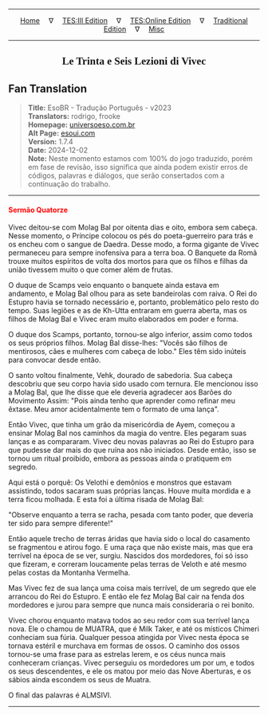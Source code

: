 
---

<!-- Jekyll Page Links -->

<center>
<a href="../../../../../index.html">Home</a>
&emsp;&nabla;&emsp;
<a href="../../../../index-tes3.html">TES:III Edition</a>
&emsp;&nabla;&emsp;
<a href="../../../../index-teso.html">TES:Online Edition</a>
&emsp;&nabla;&emsp;
<a href="../../../../index-traditional.html">Traditional Edition</a>
&emsp;&nabla;&emsp;
<a href="../../../../index-misc.html">Misc</a>
</center>

<!-- Markdown Body Below: -->

---

<center>
<h2><span style="font-family:Georgia">Le Trinta e Seis Lezioni di Vivec</span></h2>
</center>

## Fan Translation

> __Title:__ EsoBR - Tradução Português - v2023\
> __Translators:__ rodrigo, frooke\
> __Homepage:__ [universoeso.com.br][1]\
> __Alt Page:__ [esoui.com][2]\
> __Version:__ 1.7.4\
> __Date:__ 2024-12-02\
> __Note:__ Neste momento estamos com 100% do jogo traduzido, porém em fase de revisão, isso significa que ainda podem existir erros de códigos, palavras e diálogos, que serão consertados com a continuação do trabalho.

[1]: https://www.universoeso.com.br/traducao
[2]: https://www.esoui.com/downloads/info2256-EsoBR-TraduoPortugus-v2023.html

---

#### <span style="color:red">Sermão Quatorze</span>

Vivec deitou-se com Molag Bal por oitenta dias e oito, embora sem cabeça. Nesse momento, o Príncipe colocou os pés do poeta-guerreiro para trás e os encheu com o sangue de Daedra. Desse modo, a forma gigante de Vivec permaneceu para sempre inofensiva para a terra boa. O Banquete da Romã trouxe muitos espíritos de volta dos mortos para que os filhos e filhas da união tivessem muito o que comer além de frutas.

O duque de Scamps veio enquanto o banquete ainda estava em andamento, e Molag Bal olhou para as sete bandeirolas com raiva. O Rei do Estupro havia se tornado necessário e, portanto, problemático pelo resto do tempo. Suas legiões e as de Kh-Utta entraram em guerra aberta, mas os filhos de Molag Bal e Vivec eram muito elaborados em poder e forma.

O duque dos Scamps, portanto, tornou-se algo inferior, assim como todos os seus próprios filhos. Molag Bal disse-lhes: "Vocês são filhos de mentirosos, cães e mulheres com cabeça de lobo." Eles têm sido inúteis para convocar desde então.

O santo voltou finalmente, Vehk, dourado de sabedoria. Sua cabeça descobriu que seu corpo havia sido usado com ternura. Ele mencionou isso a Molag Bal, que lhe disse que ele deveria agradecer aos Barões do Movimento Assim: "Pois ainda tenho que aprender como refinar meu êxtase. Meu amor acidentalmente tem o formato de uma lança".

Então Vivec, que tinha um grão da misericórdia de Ayem, começou a ensinar Molag Bal nos caminhos da magia do ventre. Eles pegaram suas lanças e as compararam. Vivec deu novas palavras ao Rei do Estupro para que pudesse dar mais do que ruína aos não iniciados. Desde então, isso se tornou um ritual proibido, embora as pessoas ainda o pratiquem em segredo.

Aqui está o porquê: Os Velothi e demônios e monstros que estavam assistindo, todos sacaram suas próprias lanças. Houve muita mordida e a terra ficou molhada. E esta foi a última risada de Molag Bal:

"Observe enquanto a terra se racha, pesada com tanto poder, que deveria ter sido para sempre diferente!"

Então aquele trecho de terras áridas que havia sido o local do casamento se fragmentou e atirou fogo. E uma raça que não existe mais, mas que era terrível na época de se ver, surgiu. Nascidos dos mordedores, foi só isso que fizeram, e correram loucamente pelas terras de Veloth e até mesmo pelas costas da Montanha Vermelha.

Mas Vivec fez de sua lança uma coisa mais terrível, de um segredo que ele arrancou do Rei do Estupro. E então ele fez Molag Bal cair na fenda dos mordedores e jurou para sempre que nunca mais consideraria o rei bonito.

Vivec chorou enquanto matava todos ao seu redor com sua terrível lança nova. Ele o chamou de MUATRA, que é Milk Taker, e até os místicos Chimeri conheciam sua fúria. Qualquer pessoa atingida por Vivec nesta época se tornava estéril e murchava em formas de ossos. O caminho dos ossos tornou-se uma frase para as estrelas lerem, e os céus nunca mais conheceram crianças. Vivec perseguiu os mordedores um por um, e todos os seus descendentes, e ele os matou por meio das Nove Aberturas, e os sábios ainda escondem os seus de Muatra.

O final das palavras é ALMSIVI.

---
